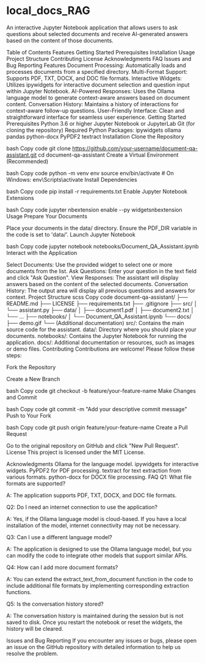 # local_docs_RAG
An interactive Jupyter Notebook application that allows users to ask questions about selected documents and receive AI-generated answers based on the content of those documents.

<!-- If you have a demo GIF or screenshot, include it here -->

Table of Contents
Features
Getting Started
Prerequisites
Installation
Usage
Project Structure
Contributing
License
Acknowledgments
FAQ
Issues and Bug Reporting
Features
Document Processing: Automatically loads and processes documents from a specified directory.
Multi-Format Support: Supports PDF, TXT, DOCX, and DOC file formats.
Interactive Widgets: Utilizes ipywidgets for interactive document selection and question input within Jupyter Notebook.
AI-Powered Responses: Uses the Ollama language model to generate context-aware answers based on document content.
Conversation History: Maintains a history of interactions for context-aware follow-up questions.
User-Friendly Interface: Clean and straightforward interface for seamless user experience.
Getting Started
Prerequisites
Python 3.6 or higher
Jupyter Notebook or JupyterLab
Git (for cloning the repository)
Required Python Packages:
ipywidgets
ollama
pandas
python-docx
PyPDF2
textract
Installation
Clone the Repository

bash
Copy code
git clone https://github.com/your-username/document-qa-assistant.git
cd document-qa-assistant
Create a Virtual Environment (Recommended)

bash
Copy code
python -m venv env
source env/bin/activate  # On Windows: env\Scripts\activate
Install Dependencies

bash
Copy code
pip install -r requirements.txt
Enable Jupyter Notebook Extensions

bash
Copy code
jupyter nbextension enable --py widgetsnbextension
Usage
Prepare Your Documents

Place your documents in the data/ directory.
Ensure the PDF_DIR variable in the code is set to 'data/'.
Launch Jupyter Notebook

bash
Copy code
jupyter notebook notebooks/Document_QA_Assistant.ipynb
Interact with the Application

Select Documents: Use the provided widget to select one or more documents from the list.
Ask Questions: Enter your question in the text field and click "Ask Question".
View Responses: The assistant will display answers based on the content of the selected documents.
Conversation History: The output area will display all previous questions and answers for context.
Project Structure
scss
Copy code
document-qa-assistant/
├── README.md
├── LICENSE
├── requirements.txt
├── .gitignore
├── src/
│   └── assistant.py
├── data/
│   ├── document1.pdf
│   ├── document2.txt
│   └── ...
├── notebooks/
│   └── Document_QA_Assistant.ipynb
└── docs/
    ├── demo.gif
    └── (Additional documentation)
src/: Contains the main source code for the assistant.
data/: Directory where you should place your documents.
notebooks/: Contains the Jupyter Notebook for running the application.
docs/: Additional documentation or resources, such as images or demo files.
Contributing
Contributions are welcome! Please follow these steps:

Fork the Repository

Create a New Branch

bash
Copy code
git checkout -b feature/your-feature-name
Make Changes and Commit

bash
Copy code
git commit -m "Add your descriptive commit message"
Push to Your Fork

bash
Copy code
git push origin feature/your-feature-name
Create a Pull Request

Go to the original repository on GitHub and click "New Pull Request".
License
This project is licensed under the MIT License.

Acknowledgments
Ollama for the language model.
ipywidgets for interactive widgets.
PyPDF2 for PDF processing.
textract for text extraction from various formats.
python-docx for DOCX file processing.
FAQ
Q1: What file formats are supported?

A: The application supports PDF, TXT, DOCX, and DOC file formats.

Q2: Do I need an internet connection to use the application?

A: Yes, if the Ollama language model is cloud-based. If you have a local installation of the model, internet connectivity may not be necessary.

Q3: Can I use a different language model?

A: The application is designed to use the Ollama language model, but you can modify the code to integrate other models that support similar APIs.

Q4: How can I add more document formats?

A: You can extend the extract_text_from_document function in the code to include additional file formats by implementing corresponding extraction functions.

Q5: Is the conversation history stored?

A: The conversation history is maintained during the session but is not saved to disk. Once you restart the notebook or reset the widgets, the history will be cleared.

Issues and Bug Reporting
If you encounter any issues or bugs, please open an issue on the GitHub repository with detailed information to help us resolve the problem.

